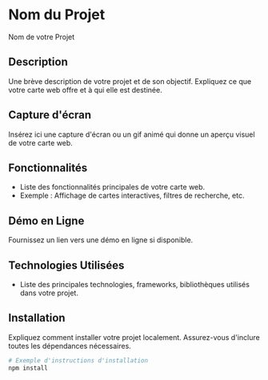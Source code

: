 # Nom du Projet

Nom de votre Projet

## Description

Une brève description de votre projet et de son objectif. Expliquez ce que votre carte web offre et à qui elle est destinée.

## Capture d'écran

Insérez ici une capture d'écran ou un gif animé qui donne un aperçu visuel de votre carte web.

## Fonctionnalités

- Liste des fonctionnalités principales de votre carte web.
- Exemple : Affichage de cartes interactives, filtres de recherche, etc.

## Démo en Ligne

Fournissez un lien vers une démo en ligne si disponible.

## Technologies Utilisées

- Liste des principales technologies, frameworks, bibliothèques utilisés dans votre projet.

## Installation

Expliquez comment installer votre projet localement. Assurez-vous d'inclure toutes les dépendances nécessaires.

```bash
# Exemple d'instructions d'installation
npm install
